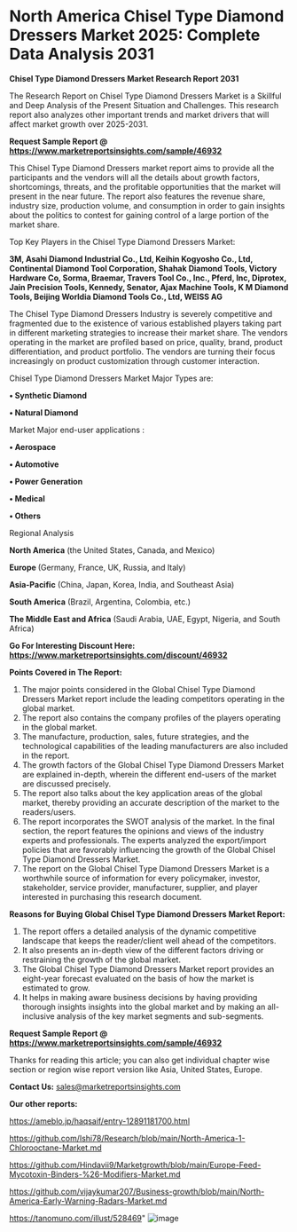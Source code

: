 # North America Chisel Type Diamond Dressers Market 2025: Complete Data Analysis 2031

<strong>Chisel Type Diamond Dressers Market Research Report 2031</strong>

The Research Report on Chisel Type Diamond Dressers Market is a Skillful and Deep Analysis of the Present Situation and Challenges. This research report also analyzes other important trends and market drivers that will affect market growth over 2025-2031.

<strong>Request Sample Report @ <a href=https://www.marketreportsinsights.com/sample/46932>https://www.marketreportsinsights.com/sample/46932</a></strong>

This Chisel Type Diamond Dressers market report aims to provide all the participants and the vendors will all the details about growth factors, shortcomings, threats, and the profitable opportunities that the market will present in the near future. The report also features the revenue share, industry size, production volume, and consumption in order to gain insights about the politics to contest for gaining control of a large portion of the market share.

Top Key Players in the Chisel Type Diamond Dressers Market:

<strong>3M, Asahi Diamond Industrial Co., Ltd, Keihin Kogyosho Co., Ltd, Continental Diamond Tool Corporation, Shahak Diamond Tools, Victory Hardware Co, Sorma, Braemar, Travers Tool Co., Inc., Pferd, Inc, Diprotex, Jain Precision Tools, Kennedy, Senator, Ajax Machine Tools, K M Diamond Tools, Beijing Worldia Diamond Tools Co., Ltd, WEISS AG</strong>

The Chisel Type Diamond Dressers Industry is severely competitive and fragmented due to the existence of various established players taking part in different marketing strategies to increase their market share. The vendors operating in the market are profiled based on price, quality, brand, product differentiation, and product portfolio. The vendors are turning their focus increasingly on product customization through customer interaction.

Chisel Type Diamond Dressers Market Major Types are:

<strong>•  Synthetic Diamond

•  Natural Diamond</strong>

Market Major end-user applications :

<strong>•  Aerospace

•  Automotive

•  Power Generation

•  Medical

•  Others</strong>

Regional Analysis

</u><strong><b>North America</b></strong> (the United States, Canada, and Mexico)

<strong><b>Europe </b></strong>(Germany, France, UK, Russia, and Italy)

<strong><b>Asia-Pacific</b></strong> (China, Japan, Korea, India, and Southeast Asia)

<strong><b>South America</b></strong> (Brazil, Argentina, Colombia, etc.)

<strong><b>The Middle East and Africa</b></strong> (Saudi Arabia, UAE, Egypt, Nigeria, and South Africa)

<strong>Go For Interesting Discount Here: <a href=https://www.marketreportsinsights.com/discount/46932>https://www.marketreportsinsights.com/discount/46932</a></strong>

<strong>Points Covered in The Report:</strong>
<ol>
  <li>The major points considered in the Global Chisel Type Diamond Dressers Market report include the leading competitors operating in the global market.</li>
  <li>The report also contains the company profiles of the players operating in the global market.</li>
  <li>The manufacture, production, sales, future strategies, and the technological capabilities of the leading manufacturers are also included in the report.</li>
  <li>The growth factors of the Global Chisel Type Diamond Dressers Market are explained in-depth, wherein the different end-users of the market are discussed precisely.</li>
  <li>The report also talks about the key application areas of the global market, thereby providing an accurate description of the market to the readers/users.</li>
  <li>The report incorporates the SWOT analysis of the market. In the final section, the report features the opinions and views of the industry experts and professionals. The experts analyzed the export/import policies that are favorably influencing the growth of the Global Chisel Type Diamond Dressers Market.</li>
  <li>The report on the Global Chisel Type Diamond Dressers Market is a worthwhile source of information for every policymaker, investor, stakeholder, service provider, manufacturer, supplier, and player interested in purchasing this research document.</li>
</ol>
<strong>Reasons for Buying Global Chisel Type Diamond Dressers Market Report:</strong>

<ol>
  <li>The report offers a detailed analysis of the dynamic competitive landscape that keeps the reader/client well ahead of the competitors.</li>
  <li>It also presents an in-depth view of the different factors driving or restraining the growth of the global market.</li>
  <li>The Global Chisel Type Diamond Dressers Market report provides an eight-year forecast evaluated on the basis of how the market is estimated to grow.</li>
  <li>It helps in making aware business decisions by having providing thorough insights insights into the global market and by making an all-inclusive analysis of the key market segments and sub-segments.</li>
</ol>
<strong>Request Sample Report @ <a href=https://www.marketreportsinsights.com/sample/46932>https://www.marketreportsinsights.com/sample/46932</a></strong>


Thanks for reading this article; you can also get individual chapter wise section or region wise report version like Asia, United States, Europe.

<strong>Contact Us:</strong>
sales@marketreportsinsights.com

<strong>Our other reports:</strong>

<a href=https://ameblo.jp/haqsaif/entry-12891181700.html>https://ameblo.jp/haqsaif/entry-12891181700.html</a>

<a href=https://github.com/Ishi78/Research/blob/main/North-America-1-Chlorooctane-Market.md>https://github.com/Ishi78/Research/blob/main/North-America-1-Chlorooctane-Market.md</a>

<a href=https://github.com/Hindavii9/Marketgrowth/blob/main/Europe-Feed-Mycotoxin-Binders-%26-Modifiers-Market.md>https://github.com/Hindavii9/Marketgrowth/blob/main/Europe-Feed-Mycotoxin-Binders-%26-Modifiers-Market.md</a>

<a href=https://github.com/vijaykumar207/Business-growth/blob/main/North-America-Early-Warning-Radars-Market.md>https://github.com/vijaykumar207/Business-growth/blob/main/North-America-Early-Warning-Radars-Market.md</a>

<a href=https://tanomuno.com/illust/528469>https://tanomuno.com/illust/528469</a>"
![image](https://github.com/user-attachments/assets/26535203-cc73-4999-83c8-b1bf05e24778)
